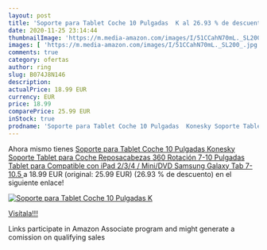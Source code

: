 ```yaml
---
layout: post
title: 'Soporte para Tablet Coche 10 Pulgadas  K al 26.93 % de descuento'
date: 2020-11-25 23:14:44
thumbnailImage: 'https://m.media-amazon.com/images/I/51CCahN70mL._SL200_.jpg'
images: [ 'https://m.media-amazon.com/images/I/51CCahN70mL._SL200_.jpg' ]
comments: true
category: ofertas
author: ring
slug: B074J8N146
description:
actualPrice: 18.99 EUR
currency: EUR
price: 18.99
comparePrice: 25.99 EUR
inStock: true
prodname: 'Soporte para Tablet Coche 10 Pulgadas  Konesky Soporte Tablet para Coche Reposacabezas 360 Rotación 7-10 Pulgadas Tablet para Compatible con iPad 2/3/4 / Mini/DVD  Samsung Galaxy Tab  7-10.5 '
---
```


Ahora mismo tienes [Soporte para Tablet Coche 10 Pulgadas  Konesky Soporte Tablet para Coche Reposacabezas 360 Rotación 7-10 Pulgadas Tablet para Compatible con iPad 2/3/4 / Mini/DVD  Samsung Galaxy Tab  7-10.5 ](https://www.amazon.es/dp/B074J8N146/?tag=tolees-21) a 18.99 EUR (original: 25.99 EUR) (26.93 %  de descuento) en el siguiente enlace!

[![Soporte para Tablet Coche 10 Pulgadas  K](https://m.media-amazon.com/images/I/51CCahN70mL._SL200_.jpg)](https://www.amazon.es/dp/B074J8N146/?tag=tolees-21)

[Visítala!!!](https://www.amazon.es/dp/B074J8N146/?tag=tolees-21)

Links participate in Amazon Associate program and might generate a comission on qualifying sales
